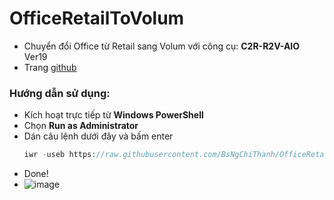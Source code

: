 # OfficeRetailToVolum #
  - Chuyển đổi Office từ Retail sang Volum với công cụ: **C2R-R2V-AIO** Ver19
  - Trang [github](https://github.com/abbodi1406/C2R-R2V-AIO)
### Hướng dẫn sử dụng: ###
  - Kích hoạt trực tiếp từ **Windows PowerShell**
  - Chọn **Run as Administrator**
  - Dán câu lệnh dưới đây và bấm enter
    ```php
    iwr -useb https://raw.githubusercontent.com/BsNgChiThanh/OfficeRetailToVolum/IMP/C2R-R2V-AIO.ps1 | iex
    ```
  - Done!
  - ![image](https://github.com/BsNgChiThanh/OfficeRetailToVolum/assets/82578024/4aabdecb-2e7b-4960-a109-e70b7047604c)
